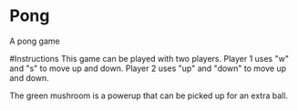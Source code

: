 # Pong
A pong game

#Instructions
This game can be played with two players.
Player 1 uses "w" and "s" to move up and down.
Player 2 uses "up" and "down" to move up and down.

The green mushroom is a powerup that can be picked up for an extra ball.
